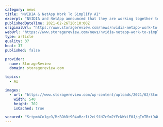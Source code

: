 ```yaml
---
category: news
title: "NVIDIA & NetApp Work To Simplify AI"
excerpt: "NVIDIA and NetApp announced that they are working together to simplify and increase the speed of AI (artificial intelligence) deployments."
publishedDateTime: 2021-02-26T20:10:00Z
originalUrl: "https://www.storagereview.com/news/nvidia-netapp-work-to-simplify-ai"
webUrl: "https://www.storagereview.com/news/nvidia-netapp-work-to-simplify-ai"
type: article
quality: 37
heat: 37
published: false

provider:
  name: StorageReview
  domain: storagereview.com

topics:
  - AI

images:
  - url: "https://www.storagereview.com/wp-content/uploads/2021/02/StorageReview-netapp-ontap-ai-dgx-integrated.jpg"
    width: 540
    height: 702
    isCached: true

secured: "SrtpmbCo1geO/MzBOhDt904uMzrIi2eL9lH7cSm2YFcNWxLE0J/gImTB+i94O6oRma5TEccOXIIbX2yNXaUMAdi3eMw+5w0vBVkOHYl1X81LtkrNBaajx23OGc1D+uCVUNNIg6ocxifXqn0haNTEuAv/zRDMZykhKWc1//jYnyKwzdryV6ykGXdK+qXK8c1rUMH3JZCeyt13qERLOYeVHrT17+urVfhbC/AcWXJHCJgdYruGmFeK1BEs9BqSKE35vWGvG+5pdZ/gMVkS6L++KSRTw4Ncs+quuQMrwlj3ZCC0aHoTSmFZECrivmXG/LMArfb72caqMfP0fDN4mRu7M1sQ/xQnD+uaTWELXvQ4InU=;gfNF0UuWy4P5fkDARmpLpQ=="
---
```


